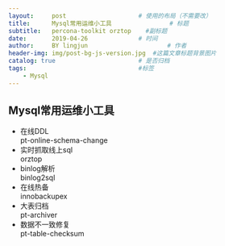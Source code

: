 ```yaml
---
layout:     post   				    # 使用的布局（不需要改）
title:      Mysql常用运维小工具 				# 标题 
subtitle:   percona-toolkit orztop    #副标题
date:       2019-04-26 				# 时间
author:     BY lingjun						# 作者
header-img: img/post-bg-js-version.jpg 	#这篇文章标题背景图片
catalog: true 						# 是否归档
tags:								#标签
    - Mysql
---
```


## Mysql常用运维小工具
- 在线DDL  
pt-online-schema-change
- 实时抓取线上sql  
orztop
- binlog解析  
binlog2sql
- 在线热备  
innobackupex
- 大表归档  
pt-archiver
- 数据不一致修复  
pt-table-checksum
